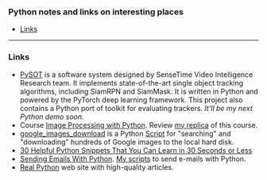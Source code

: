 ### Python notes and links on interesting places

   - [Links](#links)

---
### <a name="links" />Links

   * [PySOT](https://github.com/STVIR/pysot) is a software system designed by
     SenseTime Video Intelligence Research team. It implements state-of-the-art
     single object tracking algorithms, including SiamRPN and SiamMask.
     It is written in Python and powered by the PyTorch deep learning framework.
     This project also contains a Python port of toolkit for evaluating trackers.
     *It'll be my next Python demo soon.*
   * Course [Image Processing with Python](https://datacarpentry.org/image-processing/).
     Review [my replica](https://colab.research.google.com/drive/1dtvJ0TxjHN2hebxqjCRhPrzHlZtqO4iV)
     of this course.
   * [google_images_download](https://pypi.org/project/google_images_download) is a Python
     [Script](https://github.com/hardikvasa/google-images-download)
     for "searching" and "downloading" hundreds of Google images to the local hard disk.
   * [30 Helpful Python Snippets That You Can Learn in 30 Seconds or Less](
     https://towardsdatascience.com/30-helpful-python-snippets-that-you-can-learn-in-30-seconds-or-less-69bb49204172)
   * [Sending Emails With Python](https://realpython.com/python-send-email).
     [My scripts](send_email/) to send e-mails with Python.
   * [Real Python](https://realpython.com) web site with high-quality articles.
